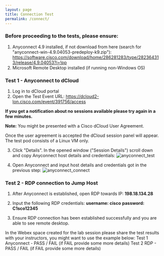 ```yaml
---
layout: page
title: Connection Test
permalink: /connect/
---
```


### Before proceeding to the tests, please ensure:
1. Anyconnect 4.9 installed, if not download from here (search for "anyconnect-win-4.9.04053-predeploy-k9.zip"):
https://software.cisco.com/download/home/286281283/type/282364313/release/4.9.04053?i=!pp
2. Microsoft Remote Desktop installed (if running non-Windows OS)

### Test 1 - Anyconnect to dCloud
1. Log	in	to	dCloud	portal
2. Open the Test Event URL:
https://dcloud2-lon.cisco.com/event/391756/access

**If you get a notification about no sessions available please try again in a few minutes.**

**Note:** You might be presented with a Cisco dCloud User Agreement.

Once the user agreement is accepted the dCloud session panel will appear. The test pod
consists of a Linux VM only.

3. Click "Details". In the opened window ("Session Details") scroll down and copy Anyconnect host details and credentials:
![anyconnect_test](https://user-images.githubusercontent.com/22170799/114373939-c7379480-9b8b-11eb-873d-3af42c38f0d8.png)

4. Open Anyconnect and input host details and credentials got in the previous step:
![anyconnect_connect](https://user-images.githubusercontent.com/22170799/114374422-4c22ae00-9b8c-11eb-94ab-b56af2addb43.png)


### Test 2 - RDP connection to Jump Host
1. After Anyconnect is established, open RDP towards IP:
**198.18.134.28**

2. Input the following RDP credentials:
**username: cisco**
**password: C1sco12345**

3. Ensure RDP connection has been established successfully and you are able to see remote desktop.

In the Webex space created for the lab session please share the test results with your 
instructors, you might want to use the example below:
Test 1 Anyconnect - PASS / FAIL (if FAIL provide some more details)
Test 2 RDP - PASS / FAIL (if FAIL provide some more details)
